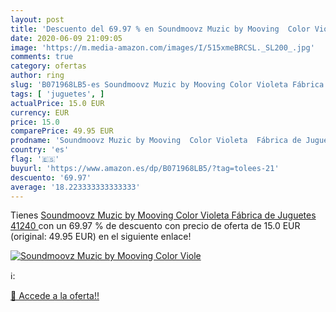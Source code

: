 ```yaml
---
layout: post
title: 'Descuento del 69.97 % en Soundmoovz Muzic by Mooving  Color Viole'
date: 2020-06-09 21:09:05
image: 'https://m.media-amazon.com/images/I/515xmeBRCSL._SL200_.jpg'
comments: true
category: ofertas
author: ring
slug: 'B071968LB5-es Soundmoovz Muzic by Mooving Color Violeta Fábrica de...'
tags: [ 'juguetes', ]
actualPrice: 15.0 EUR
currency: EUR
price: 15.0
comparePrice: 49.95 EUR
prodname: 'Soundmoovz Muzic by Mooving  Color Violeta  Fábrica de Juguetes 41240 '
country: 'es'
flag: '🇪🇸'
buyurl: 'https://www.amazon.es/dp/B071968LB5/?tag=tolees-21'
descuento: '69.97'
average: '18.223333333333333'
---
```


Tienes [Soundmoovz Muzic by Mooving  Color Violeta  Fábrica de Juguetes 41240 ](https://www.amazon.es/dp/B071968LB5/?tag=tolees-21) con un 69.97 % de descuento con precio de oferta de 15.0 EUR (original: 49.95 EUR) en el siguiente enlace!

[![Soundmoovz Muzic by Mooving  Color Viole](https://m.media-amazon.com/images/I/515xmeBRCSL._SL200_.jpg)](https://www.amazon.es/dp/B071968LB5/?tag=tolees-21)

ℹ️:


[🛒 Accede a la oferta!!](https://www.amazon.es/dp/B071968LB5/?tag=tolees-21)

